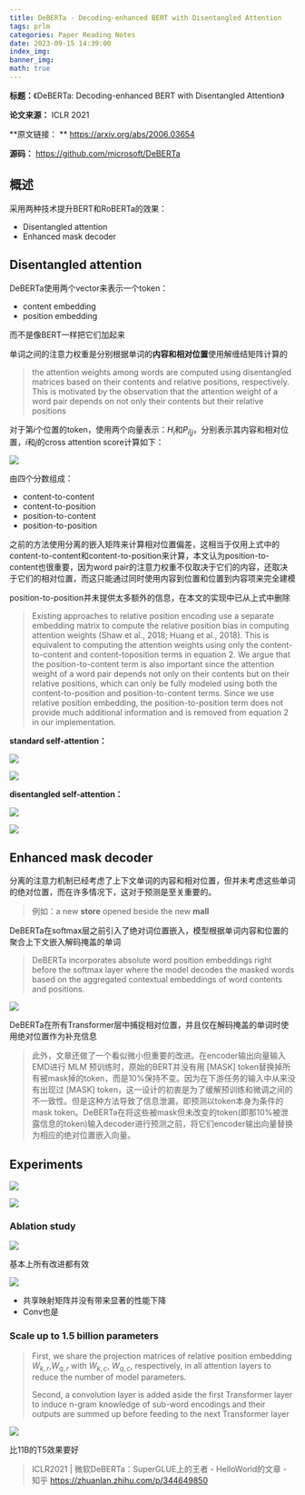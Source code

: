 ```yaml
---
title: DeBERTa - Decoding-enhanced BERT with Disentangled Attention
tags: prlm
categories: Paper Reading Notes
date: 2023-09-15 14:39:00
index_img: 
banner_img: 
math: true
---
```


**标题：**《DeBERTa: Decoding-enhanced BERT with Disentangled Attention》

**论文来源：**  ICLR  2021

**原文链接： **  https://arxiv.org/abs/2006.03654

**源码：** https://github.com/microsoft/DeBERTa

## 概述

采用两种技术提升BERT和RoBERTa的效果：

- Disentangled attention
- Enhanced mask decoder



## Disentangled attention

DeBERTa使用两个vector来表示一个token：

- content embedding
- position embedding

而不是像BERT一样把它们加起来

单词之间的注意力权重是分别根据单词的**内容和相对位置**使用解缠结矩阵计算的

>  the attention weights among words are computed using disentangled matrices based on their contents and relative positions, respectively. This is motivated by the observation that the attention weight of a word pair depends on not only their contents but their relative positions

对于第$i$个位置的token，使用两个向量表示：$H_i$和$P_{i|j}$，分别表示其内容和相对位置，$i$和$j$的cross attention score计算如下：

![](https://longls777.oss-cn-beijing.aliyuncs.com/img/image-20230915153855581.png)

由四个分数组成：

- content-to-content
- content-to-position
- position-to-content
- position-to-position 



之前的方法使用分离的嵌入矩阵来计算相对位置偏差，这相当于仅用上式中的content-to-content和content-to-position来计算，本文认为position-to-content也很重要，因为word pair的注意力权重不仅取决于它们的内容，还取决于它们的相对位置，而这只能通过同时使用内容到位置和位置到内容项来完全建模

position-to-position并未提供太多额外的信息，在本文的实现中已从上式中删除

> Existing approaches to relative position encoding use a separate embedding matrix to compute the relative position bias in computing attention weights (Shaw et al., 2018; Huang et al., 2018). This is equivalent to computing the attention weights using only the content-to-content and content-toposition terms in equation 2. We argue that the position-to-content term is also important since the attention weight of a word pair depends not only on their contents but on their relative positions, which can only be fully modeled using both the content-to-position and position-to-content terms. Since we use relative position embedding, the position-to-position term does not provide much additional information and is removed from equation 2 in our implementation.

**standard self-attention：**

![](https://longls777.oss-cn-beijing.aliyuncs.com/img/image-20230915155237823.png)

![](https://longls777.oss-cn-beijing.aliyuncs.com/img/image-20230915155217222.png)

**disentangled self-attention：**

![](https://longls777.oss-cn-beijing.aliyuncs.com/img/image-20230915155305067.png)

![](https://longls777.oss-cn-beijing.aliyuncs.com/img/image-20230915155823999.png)



## Enhanced mask decoder

分离的注意力机制已经考虑了上下文单词的内容和相对位置，但并未考虑这些单词的绝对位置，而在许多情况下，这对于预测是至关重要的。

> 例如：a new **store** opened beside the new **mall**

DeBERTa在softmax层之前引入了绝对词位置嵌入，模型根据单词内容和位置的聚合上下文嵌入解码掩盖的单词

> DeBERTa incorporates absolute word position embeddings right before the softmax layer where the model decodes the masked words based on the aggregated contextual embeddings of word contents and positions.

![](https://longls777.oss-cn-beijing.aliyuncs.com/img/image-20230915160927249.png)

DeBERTa在所有Transformer层中捕捉相对位置，并且仅在解码掩盖的单词时使用绝对位置作为补充信息

> 此外，文章还做了一个看似微小但重要的改进。在encoder输出向量输入EMD进行 MLM 预训练时，原始的BERT并没有用 [MASK] token替换掉所有被mask掉的token，而是10%保持不变。因为在下游任务的输入中从来没有出现过 [MASK] token，这一设计的初衷是为了缓解预训练和微调之间的不一致性。但是这种方法导致了信息泄漏，即预测以token本身为条件的mask token。DeBERTa在将这些被mask但未改变的token(即那10%被泄露信息的token)输入decoder进行预测之前，将它们encoder输出向量替换为相应的绝对位置嵌入向量。

## Experiments

![](https://longls777.oss-cn-beijing.aliyuncs.com/img/image-20230915161151152.png)

![](https://longls777.oss-cn-beijing.aliyuncs.com/img/image-20230915161212779.png)

### Ablation study

![](https://longls777.oss-cn-beijing.aliyuncs.com/img/image-20230915161305915.png)

基本上所有改进都有效

![](https://longls777.oss-cn-beijing.aliyuncs.com/img/image-20230915161657211.png)

- 共享映射矩阵并没有带来显著的性能下降
- Conv也是

### Scale up to 1.5 billion parameters

> First, we share the projection matrices of relative position embedding $W_{k,r}$,$W_{q,r}$ with $W_{k,c}$, $W_{q,c}$, respectively, in all attention layers to reduce the number of model parameters.
>
> Second, a convolution layer is added aside the first Transformer layer to induce n-gram knowledge of sub-word encodings and their outputs are summed up before feeding to the next Transformer layer

![](https://longls777.oss-cn-beijing.aliyuncs.com/img/image-20230915161857482.png)

比11B的T5效果要好



> ICLR2021 | 微软DeBERTa：SuperGLUE上的王者 - HelloWorld的文章 - 知乎 https://zhuanlan.zhihu.com/p/344649850